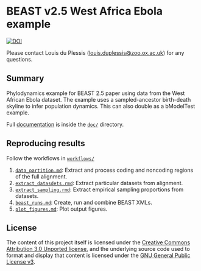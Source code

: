 # BEAST v2.5 West Africa Ebola example

[![DOI](https://zenodo.org/badge/DOI/10.5281/zenodo.1476124.svg)](https://doi.org/10.5281/zenodo.1476124)

Please contact Louis du Plessis (louis.duplessis@zoo.ox.ac.uk) for any questions.

## Summary
Phylodynamics example for BEAST 2.5 paper using data from the West African Ebola dataset. The example uses a sampled-ancestor birth-death skyline to infer population dynamics. This can also double as a bModelTest example.

Full [documentation](doc/ebov_beast2_example.pdf) is inside the [`doc/`](doc/) directory.

## Reproducing results
Follow the workflows in [`workflows/`](workflows/)

1. [`data_partition.md`](workflows/data_partition.md): Extract and process coding and noncoding regions of the full alignment.
2. [`extract_datasdets.rmd`](workflows/extract_datasdets.rmd): Extract particular datasets from alignment.
3. [`extract_sampling.rmd`](workflows/extract_sampling.rmd): Extract empirical sampling proportions from datasets.
4. [`beast_runs.md`](workflows/beast_runs.md): Create, run and combine BEAST XMLs.
5. [`plot_figures.md`](workflows/plot_figures.md): Plot output figures.


## License

The content of this project itself is licensed under the [Creative Commons Attribution 3.0 Unported license](https://creativecommons.org/licenses/by/3.0/), and the underlying source code used to format and display that content is licensed under the [GNU General Public License v3](LICENSE).
